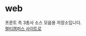 # web
프론트 측 3총사 소스 모음용 저장소입니다. <br>
<a href="https://lc.multicampus.com/kdt-developer/#/discoverWidget">멀티캠퍼스 사이트로</a>
<br>
